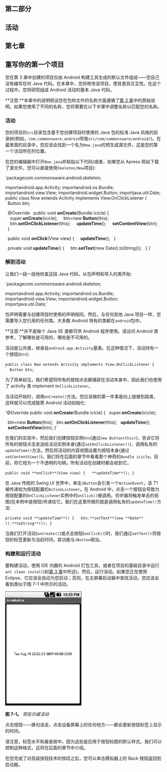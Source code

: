 ## 第二部分

## 活动

## 第七章

## 重写你的第一个项目

您在第 3 章中创建的项目仅由 Android 构建工具生成的默认文件组成——您自己没有编写任何 Java 代码。在本章中，您将修改该项目，使其更具交互性。在这个过程中，您将研究组成 Android 活动的基本 Java 代码。

**注意:**本章中的说明假设您在包和文件的名称方面遵循了[第 3 章](03.html#ch3)中的原始说明。如果您使用了不同的名称，您将需要在以下步骤中调整名称以匹配您的名称。

### 活动

您的项目的`src`目录包含基于您创建项目时使用的 Java 包的标准 Java 风格的目录树(例如，`com.commonsware.android`导致`src/com/commonsware/android/`)。在最里面的目录中，您应该会找到一个名为`Now.java`的预生成源文件，这是您的第一个活动所在的位置。

在您的编辑器中打开`Now.java`并粘贴以下代码(或者，如果您从 Apress 网站下载了源文件，您可以直接使用`Skeleton/Now`项目):

`packagecom.commonsware.android.skeleton;

importandroid.app.Activity;
importandroid.os.Bundle;
importandroid.view.View;
importandroid.widget.Button;
importjava.util.Date;` `public class Now extends Activity implements View.OnClickListener {
  Button btn;

  @Override
  public void **onCreate**(Bundle icicle) {
    super.**onCreate**(icicle);
    btn=new **Button**(this);
    btn.**setOnClickListener**(this);
    **updateTime**();
    **setContentView**(btn);
  }

  public void **onClick**(View view) {
    **updateTime**();
  }

  private void **updateTime**() {
    btn.**setText**(new Date().toString());
  }
}`

### 解剖活动

让我们一段一段地检查这段 Java 代码，从包声明和导入的类开始:

`packagecom.commonsware.android.skeleton;

importandroid.app.Activity;
importandroid.os.Bundle;
importandroid.view.View;
importandroid.widget.Button;
importjava.util.Date;`

包声明需要与创建项目时使用的声明相同。然后，与任何其他 Java 项目一样，您需要导入您引用的任何类。大多数 Android 特有的类都在`android`包中。

**注意:**并不是每个 Java SE 类都可供 Android 程序使用。请访问 Android 类参考，了解哪些是可用的，哪些是不可用的。

活动是公共类，继承自`android.app.Activity`基类。在这种情况下，活动持有一个按钮(`btn`):

`public class Now extends Activity implements View.OnClickListener {
  Button btn;`

为了简单起见，我们希望将所有的按钮点击都捕获在活动本身中，因此我们也使用了 activity 类 implement `OnClickListener`。

当活动开始时，调用`onCreate()`方法。您应该做的第一件事是向上链接到超类，这样就可以完成股票 Android 活动初始化:

`@Override
public void **onCreate**(Bundle icicle) {
  super.**onCreate**(icicle);

  btn=new **Button**(this);
  btn.**setOnClickListener**(this);
  **updateTime**();
  **setContentView**(btn);
}`

在我们的实现中，然后我们创建按钮实例`btn`(通过`new Button(this)`)，告诉它将所有的按钮点击发送给活动实例本身(通过`setOnClickListener()`)，调用私有的`updateTime()`方法，然后将活动的内容视图设置为按钮本身(通过`setContentView()`)。我们将在后面的章节中看看那个神奇的`Bundle icicle`。目前，将它视为一个不透明的句柄，所有活动在创建时都会收到它。

`public void **onClick**(View view) {
  **updateTime**();
}`

在 Java 传统的 Swing UI 世界中，单击`JButton`会引发一个`ActionEvent`，该 T1 被传递给为按钮配置的`ActionListener`。在 Android 中，点击一个按钮会导致为按钮配置的`OnClickListener`实例中的`onClick()`被调用。侦听器将触发单击的视图(在本例中是按钮)传递给它。我们在这里所做的就是调用私有的`updateTime()`方法:

`private void **updateTime**() {
  btn.**setText**(new **Date**().**toString**());
}`

当我们打开活动(`onCreate()`)或点击按钮(`onClick()`)时，我们通过`setText()`将按钮的标签更新为当前时间，其功能与`JButton`相当。

### 构建和运行活动

要构建活动，使用 IDE 内置的 Android 打包工具，或者在项目的基础目录中运行`ant clean install`(如[第 3 章](03.html#ch3)中所述)。然后，运行活动。如果您正在使用 Eclipse，它应该会自动为您启动；否则，在主屏幕启动器中查找活动。您应该会看到类似于图 7–1 中所示的活动。

![images](img/0701.jpg)

**图 7–1。** *现在示威活动*

点击按钮——换句话说，点击设备屏幕上的任何地方——都会更新按钮标签上显示的时间。

请注意，标签水平和垂直居中，因为这些是应用于按钮标题的默认样式。我们可以控制这种格式，这将在后面的章节中介绍。

在您完成了对高级按钮技术的惊叹之后，您可以单击模拟器上的 Back 按钮返回到启动器。